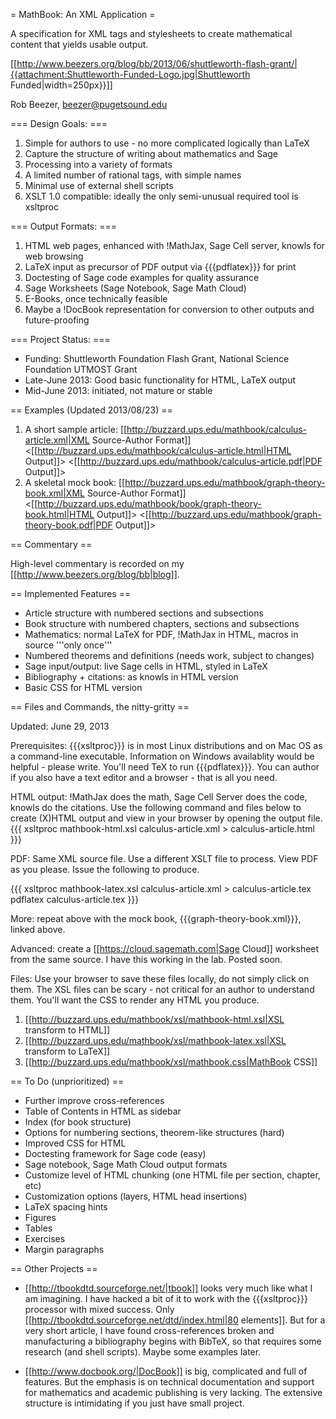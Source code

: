 = MathBook: An XML Application =

A specification for XML tags and stylesheets to create mathematical content that yields usable output.

[[http://www.beezers.org/blog/bb/2013/06/shuttleworth-flash-grant/|{{attachment:Shuttleworth-Funded-Logo.jpg|Shuttleworth Funded|width=250px}}]]

Rob Beezer, beezer@pugetsound.edu

=== Design Goals: ===

  1. Simple for authors to use - no more complicated logically than LaTeX
  1. Capture the structure of writing about mathematics and Sage
  1. Processing into a variety of formats
  1. A limited number of rational tags, with simple names
  1. Minimal use of external shell scripts
  1. XSLT 1.0 compatible: ideally the only semi-unusual required tool is xsltproc 

=== Output Formats: ===

  1.  HTML web pages, enhanced with !MathJax, Sage Cell server, knowls for web browsing
  1.  LaTeX input as precursor of PDF output  via {{{pdflatex}}} for print
  1.  Doctesting of Sage code examples for quality assurance
  1.  Sage Worksheets (Sage Notebook, Sage Math Cloud)
  1.  E-Books, once technically feasible
  1.  Maybe a !DocBook representation for conversion to other outputs and future-proofing

=== Project Status: ===

  * Funding:  Shuttleworth Foundation Flash Grant, National Science Foundation UTMOST Grant
  * Late-June 2013: Good basic functionality for HTML, LaTeX output
  * Mid-June 2013: initiated, not mature or stable

== Examples (Updated 2013/08/23) ==

  1.  A short sample article:  [[http://buzzard.ups.edu/mathbook/calculus-article.xml|XML Source-Author Format]] <[[http://buzzard.ups.edu/mathbook/calculus-article.html|HTML Output]]> <[[http://buzzard.ups.edu/mathbook/calculus-article.pdf|PDF Output]]>
  1. A skeletal mock book: [[http://buzzard.ups.edu/mathbook/graph-theory-book.xml|XML Source-Author Format]] <[[http://buzzard.ups.edu/mathbook/book/graph-theory-book.html|HTML Output]]> <[[http://buzzard.ups.edu/mathbook/graph-theory-book.pdf|PDF Output]]>

== Commentary ==

High-level commentary is recorded on my [[http://www.beezers.org/blog/bb|blog]].

== Implemented Features ==

 * Article structure with numbered sections and subsections
 * Book structure with numbered chapters, sections and subsections
 * Mathematics: normal LaTeX for PDF, !MathJax in HTML, macros in source '''only once'''
 * Numbered theorems and definitions (needs work, subject to changes)
 * Sage input/output: live Sage cells in HTML, styled in LaTeX
 * Bibliography + citations: as knowls in HTML version
 * Basic CSS for HTML version

== Files and Commands, the nitty-gritty ==

Updated: June 29, 2013

Prerequisites:  {{{xsltproc}}} is in most Linux distributions and on Mac OS as a command-line executable.  Information on Windows availablity would be helpful - please write.  You'll need TeX to run {{{pdflatex}}}.  You can author if you also have a text editor and a browser - that is all you need.
  
HTML output: !MathJax does the math, Sage Cell Server does the code, knowls do the citations.  Use the following command and files below to create (X)HTML output and view in your browser by opening the output file. 
{{{
xsltproc mathbook-html.xsl calculus-article.xml > calculus-article.html
}}}

PDF: Same XML source file.  Use a different XSLT file to process.  View PDF as you please. Issue the following to produce.

{{{
xsltproc mathbook-latex.xsl calculus-article.xml > calculus-article.tex
pdflatex calculus-article.tex
}}}

More:  repeat above with the mock book, {{{graph-theory-book.xml}}}, linked above.

Advanced: create a [[https://cloud.sagemath.com|Sage Cloud]] worksheet from the same source.  I have this working in the lab.  Posted soon.

Files: Use your browser to save these files locally, do not simply click on them.  The XSL files can be scary - not critical for an author to understand them.  You'll want the CSS to render any HTML you produce.

  1.  [[http://buzzard.ups.edu/mathbook/xsl/mathbook-html.xsl|XSL transform to HTML]]
  1.  [[http://buzzard.ups.edu/mathbook/xsl/mathbook-latex.xsl|XSL transform to LaTeX]]
  1.  [[http://buzzard.ups.edu/mathbook/xsl/mathbook.css|MathBook CSS]]

== To Do (unprioritized) ==

 * Further improve cross-references
 * Table of Contents in HTML as sidebar
 * Index (for book structure)
 * Options for numbering sections, theorem-like structures (hard)
 * Improved CSS for HTML
 * Doctesting framework for Sage code (easy)
 * Sage notebook, Sage Math Cloud output formats
 * Customize level of HTML chunking (one HTML file per section, chapter, etc)
 * Customization options (layers, HTML head insertions)
 * LaTeX spacing hints
 * Figures
 * Tables
 * Exercises
 * Margin paragraphs

== Other Projects ==

 * [[http://tbookdtd.sourceforge.net/|tbook]] looks very much like what I am imagining.  I have hacked a bit of it to work with the {{{xsltproc}}} processor with mixed success.  Only [[http://tbookdtd.sourceforge.net/dtd/index.html|80 elements]].  But for a very short article, I have found cross-references broken and manufacturing a bibliography begins with BibTeX, so that requires some research (and shell scripts).  Maybe some examples later.

 * [[http://www.docbook.org/|DocBook]] is big, complicated and full of features. But the emphasis is on technical documentation and support for mathematics and academic publishing is very lacking.  The extensive structure is intimidating if you just have small project.
